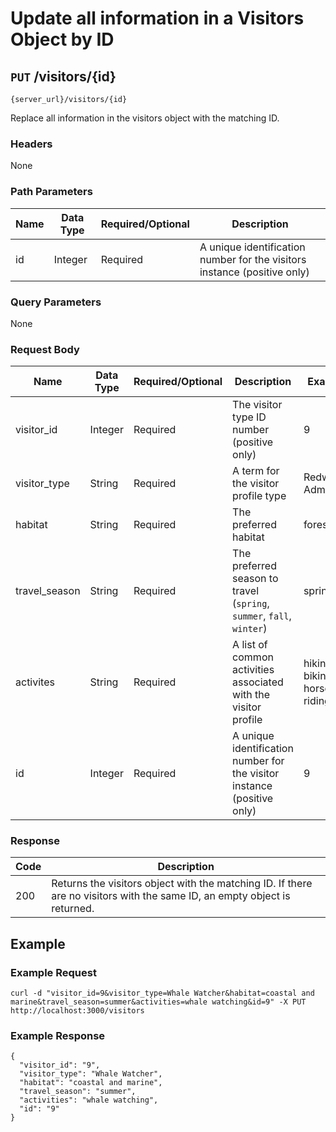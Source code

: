 # Update all information in a Visitors Object by ID

## `PUT` /visitors/{id}

```
{server_url}/visitors/{id}
```

Replace all information in the visitors object with the matching ID.

### Headers

None

### Path Parameters

| Name | Data Type | Required/Optional | Description |
| --- | --- | --- | --- |
| id | Integer | Required | A unique identification number for the visitors instance (positive only) |

### Query Parameters

None

### Request Body

| Name | Data Type | Required/Optional | Description | Example |
| --- | --- | --- | --- | --- |
| visitor_id | Integer | Required | The visitor type ID number (positive only) | 9 |
| visitor_type | String | Required | A term for the visitor profile type | Redwoods Admirer |
| habitat | String | Required | The preferred habitat | forests |
| travel_season | String | Required | The preferred season to travel (`spring`, `summer`, `fall`, `winter`) | spring |
| activites | String | Required | A list of common activities associated with the visitor profile | hiking, biking, horse riding |
| id | Integer | Required | A unique identification number for the visitor instance (positive only) | 9 |

### Response

| Code | Description |
| --- | --- |
| 200 | Returns the visitors object with the matching ID. If there are no visitors with the same ID, an empty object is returned. |

## Example

### Example Request

```shell
curl -d "visitor_id=9&visitor_type=Whale Watcher&habitat=coastal and marine&travel_season=summer&activities=whale watching&id=9" -X PUT http://localhost:3000/visitors
```

### Example Response

```shell
{
  "visitor_id": "9",
  "visitor_type": "Whale Watcher",
  "habitat": "coastal and marine",
  "travel_season": "summer",
  "activities": "whale watching",
  "id": "9"
}
```
